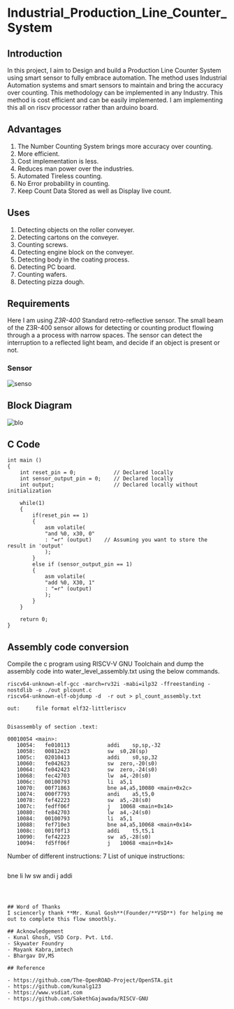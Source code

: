 # Industrial_Production_Line_Counter_System
## Introduction 

In this project, I aim to Design and build a Production Line Counter System  using smart sensor to fully embrace automation. The method uses Industrial Automation systems and smart sensors to maintain and bring the accuracy over counting. This methodology can be implemented in any Industry. This method is cost efficient and can be easily implemented. I am implementing this all on riscv processor rather than arduino board.

## Advantages
1. The Number Counting System brings more accuracy over counting.
2. More efficient.
3. Cost implementation is less.
4. Reduces man power over the industries.
5. Automated Tireless counting.
6. No Error probability in counting.
7. Keep Count Data Stored as well as Display live count.

## Uses
1. Detecting objects on the roller conveyer.
2. Detecting cartons on the conveyer.
3. Counting screws.
4. Detecting engine block on the conveyer.
5. Detecting body in the coating process.
6. Detecting PC board.
7. Counting wafers.
8. Detecting pizza dough.
## Requirements

Here I am using *Z3R-400* Standard retro-reflective sensor. The small beam of the Z3R-400 sensor allows for detecting or counting product flowing through a a process with narrow spaces. The sensor can detect the interruption to a reflected light beam, and decide if an object is present or not.
### Sensor

![senso](https://github.com/nitishkumar515/Industrial_Production_Line_Counter_System/assets/140998638/141af6b3-3514-4de2-8863-4a59784917e2)



## Block Diagram
![blo](https://github.com/nitishkumar515/Industrial_Production_Line_Counter_System/assets/140998638/8e505ea4-a3b2-4001-a0fc-fe4a352251a0)




## C Code
```
int main ()
{
    int reset_pin = 0;            // Declared locally
    int sensor_output_pin = 0;    // Declared locally
    int output;                   // Declared locally without initialization

    while(1)
    {
        if(reset_pin == 1)
        {
            asm volatile(
            "and %0, x30, 0"
            : "=r" (output)    // Assuming you want to store the result in 'output'
            );
        }
        else if (sensor_output_pin == 1)
        {
            asm volatile(
            "add %0, X30, 1"
            : "=r" (output)
            );
        } 
    }

    return 0;
}

```

## Assembly code conversion

Compile the c program using RISCV-V GNU Toolchain and dump the assembly code into water_level_assembly.txt using the below commands.
```
riscv64-unknown-elf-gcc -march=rv32i -mabi=ilp32 -ffreestanding -nostdlib -o ./out plcount.c
riscv64-unknown-elf-objdump -d  -r out > pl_count_assembly.txt

```
```
out:     file format elf32-littleriscv


Disassembly of section .text:

00010054 <main>:
   10054:	fe010113          	addi	sp,sp,-32
   10058:	00812e23          	sw	s0,28(sp)
   1005c:	02010413          	addi	s0,sp,32
   10060:	fe042623          	sw	zero,-20(s0)
   10064:	fe042423          	sw	zero,-24(s0)
   10068:	fec42703          	lw	a4,-20(s0)
   1006c:	00100793          	li	a5,1
   10070:	00f71863          	bne	a4,a5,10080 <main+0x2c>
   10074:	000f7793          	andi	a5,t5,0
   10078:	fef42223          	sw	a5,-28(s0)
   1007c:	fedff06f          	j	10068 <main+0x14>
   10080:	fe842703          	lw	a4,-24(s0)
   10084:	00100793          	li	a5,1
   10088:	fef710e3          	bne	a4,a5,10068 <main+0x14>
   1008c:	001f0f13          	addi	t5,t5,1
   10090:	fef42223          	sw	a5,-28(s0)
   10094:	fd5ff06f          	j	10068 <main+0x14>
```
Number of different instructions: 7
List of unique instructions:
```
```
bne
li
lw
sw
andi
j
addi
```



## Word of Thanks
I sciencerly thank **Mr. Kunal Gosh**(Founder/**VSD**) for helping me out to complete this flow smoothly.

## Acknowledgement
- Kunal Ghosh, VSD Corp. Pvt. Ltd.
- Skywater Foundry
- Mayank Kabra,imtech
- Bhargav DV,MS
  
## Reference 

- https://github.com/The-OpenROAD-Project/OpenSTA.git
- https://github.com/kunalg123
- https://www.vsdiat.com
- https://github.com/SakethGajawada/RISCV-GNU
